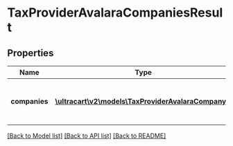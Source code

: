 # TaxProviderAvalaraCompaniesResult

## Properties
Name | Type | Description | Notes
------------ | ------------- | ------------- | -------------
**companies** | [**\ultracart\v2\models\TaxProviderAvalaraCompany[]**](TaxProviderAvalaraCompany.md) | Tax companies configured by the merchant | [optional] 

[[Back to Model list]](../README.md#documentation-for-models) [[Back to API list]](../README.md#documentation-for-api-endpoints) [[Back to README]](../README.md)


